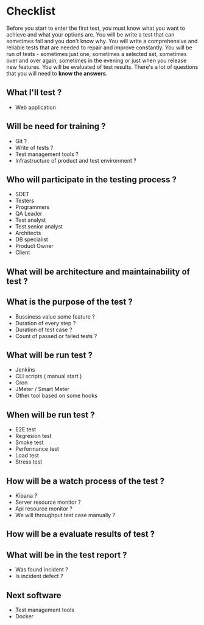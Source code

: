 # Checklist

Before you start to enter the first test, you must know what you want to achieve and what your options are.
You will be write a test that can sometimes fail and you don't know why. You will write a comprehensive and reliable tests that are needed to repair and improve constantly. You will be run of tests - sometimes just one, sometimes a selected set, sometimes over and over again, sometimes in the evening or just when you release new features. You will be evaluated of test results. There's a lot of questions that you will need to **know the answers**.


## What I'll test ?
- Web application

## Will be need for training ?
- Git ?
- Write of tests ?
- Test management tools ?
- Infrastructure of product and test environment ?

## Who will participate in the testing process ?
- SDET
- Testers
- Programmers
- QA Leader
- Test analyst
- Test senior analyst
- Architects
- DB specialist
- Product Owner
- Client

## What will be architecture and maintainability of test ?

## What is the purpose of the test ?
- Bussiness value some feature ?
- Duration of every step ?
- Duration of test case ?
- Count of passed or failed tests ?

## What will be run test ?
- Jenkins
- CLI scripts ( manual start ) 
- Cron
- JMeter / Smart Meter
- Other tool based on some hooks

## When will be run test ?
- E2E test
- Regresion test
- Smoke test
- Performance test
- Load test
- Stress test

## How will be a watch process of the test ?
- Kibana ?
- Server resource monitor ?
- Api resource monitor ?
- We will throughput test case manually ?

## How will be a evaluate results of test ?

## What will be in the test report ?
- Was found incident ?
- Is incident defect ?

## Next software
- Test management tools
- Docker